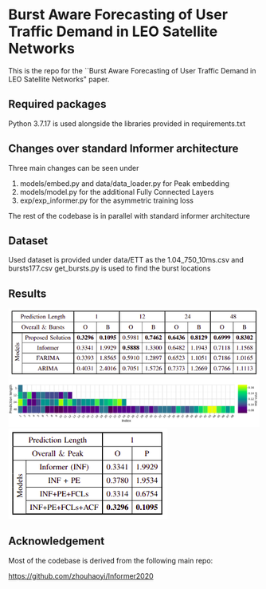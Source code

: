 # Burst Aware Forecasting of User Traffic Demand in LEO Satellite Networks

This is the repo for the ``Burst Aware Forecasting of User Traffic Demand in LEO Satellite Networks" paper.

## Required packages
Python 3.7.17 is used alongside the libraries provided in requirements.txt

## Changes over standard Informer architecture

Three main changes can be seen under 
1) models/embed.py and data/data_loader.py for Peak embedding
2) models/model.py for the additional Fully Connected Layers
3) exp/exp_informer.py for the asymmetric training loss

The rest of the codebase is in parallel with standard informer architecture

## Dataset

Used dataset is provided under data/ETT as the 1.04_750_10ms.csv and bursts177.csv
get_bursts.py is used to find the burst locations


## Results

![Forecasting accuracies](img/result1.png)
![Burst forecasts within a prediction horizon](img/result2.png)
![Ablation results](img/result3.png)

## Acknowledgement
Most of the codebase is derived from the following main repo:

https://github.com/zhouhaoyi/Informer2020
